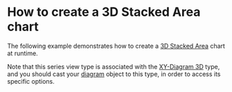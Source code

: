 # How to create a 3D Stacked Area chart


<p>The following example demonstrates how to create a <a href="http://devexpress.com/Help/Content.aspx?help=XtraCharts&document=CustomDocument3305.htm">3D Stacked Area</a> chart at runtime.</p><p>Note that this series view type is associated with the <a href="http://devexpress.com/Help/Content.aspx?help=XtraCharts&document=CustomDocument5909.htm">XY-Diagram 3D</a> type, and you should cast your <a href="http://devexpress.com/Help/Content.aspx?help=XtraCharts&document=CustomDocument6017.htm">diagram</a> object to this type, in order to access its specific options.</p>

<br/>


